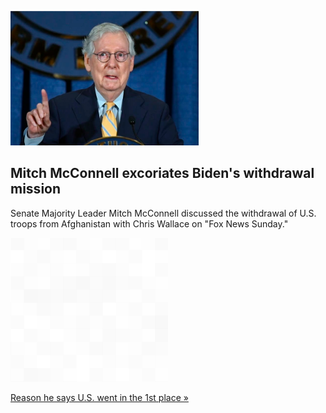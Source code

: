 
![Mitch McConnell excoriates Biden's withdrawal mission](./20210829175859.png)
## Mitch McConnell excoriates Biden's withdrawal mission

Senate Majority Leader Mitch McConnell discussed the withdrawal of U.S. troops from Afghanistan with Chris Wallace on "Fox News Sunday."

![pic](../square_bg.png)

[Reason he says U.S. went in the 1st place »](https://www.yahoo.com/news/mcconnell-why-went-afghanistan-lost-092626555.html)
